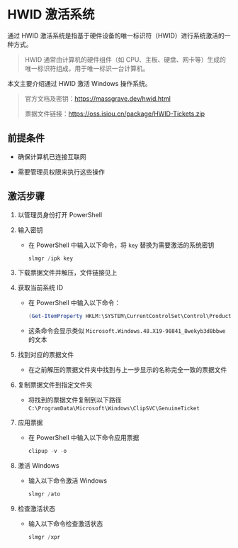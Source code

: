 # HWID 激活系统

通过 HWID 激活系统是指基于硬件设备的唯一标识符（HWID）进行系统激活的一种方式。

> HWID 通常由计算机的硬件组件（如 CPU、主板、硬盘、网卡等）生成的唯一标识符组成，用于唯一标识一台计算机。

本文主要介绍通过 HWID 激活 Windows 操作系统。

> 官方文档及密钥：<https://massgrave.dev/hwid.html>
>
> 票据文件链接：<https://oss.isiou.cn/package/HWID-Tickets.zip>

## 前提条件

- 确保计算机已连接互联网

- 需要管理员权限来执行这些操作

## 激活步骤

1. 以管理员身份打开 PowerShell

2. 输入密钥

   - 在 PowerShell 中输入以下命令，将 `key` 替换为需要激活的系统密钥

     ```powershell
     slmgr /ipk key
     ```

3. 下载票据文件并解压，文件链接见上

4. 获取当前系统 ID

   - 在 PowerShell 中输入以下命令：

     ```powershell
     (Get-ItemProperty HKLM:\SYSTEM\CurrentControlSet\Control\ProductOptions).OSProductPfn
     ```

   - 这条命令会显示类似 `Microsoft.Windows.48.X19-98841_8wekyb3d8bbwe` 的文本

5. 找到对应的票据文件

   - 在之前解压的票据文件夹中找到与上一步显示的名称完全一致的票据文件

6. 复制票据文件到指定文件夹

   - 将找到的票据文件复制到以下路径 `C:\ProgramData\Microsoft\Windows\ClipSVC\GenuineTicket`

7. 应用票据

   - 在 PowerShell 中输入以下命令应用票据

     ```powershell
     clipup -v -o
     ```

8. 激活 Windows

   - 输入以下命令激活 Windows

     ```powershell
     slmgr /ato
     ```

9. 检查激活状态

   - 输入以下命令检查激活状态

     ```powershell
     slmgr /xpr
     ```
